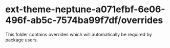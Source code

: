 # ext-theme-neptune-a071efbf-6e06-496f-ab5c-7574ba99f7df/overrides

This folder contains overrides which will automatically be required by package users.
